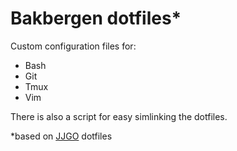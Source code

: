 # Bakbergen dotfiles*

Custom configuration files for:

- Bash
- Git
- Tmux
- Vim

There is also a script for easy simlinking the dotfiles.


*based on [JJGO](https://github.com/JJGO/dotfiles) dotfiles
